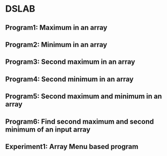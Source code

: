 # DSLAB

## Program1: Maximum in an array
## Program2: Minimum in an array
## Program3: Second maximum in an array
## Program4: Second minimum in an array
## Program5: Second maximum and minimum in an array
## Program6: Find second maximum and second minimum of an input array
## Experiment1: Array Menu based program



